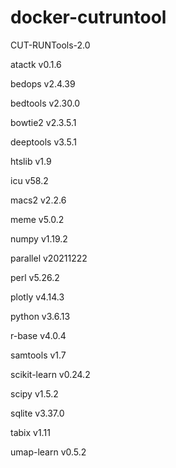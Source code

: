 # docker-cutruntool

CUT-RUNTools-2.0

atactk v0.1.6

bedops v2.4.39

bedtools v2.30.0

bowtie2 v2.3.5.1

deeptools v3.5.1

htslib v1.9

icu v58.2

macs2 v2.2.6

meme v5.0.2

numpy v1.19.2

parallel v20211222

perl v5.26.2

plotly v4.14.3

python v3.6.13

r-base v4.0.4

samtools v1.7

scikit-learn v0.24.2

scipy v1.5.2

sqlite v3.37.0

tabix v1.11

umap-learn v0.5.2

